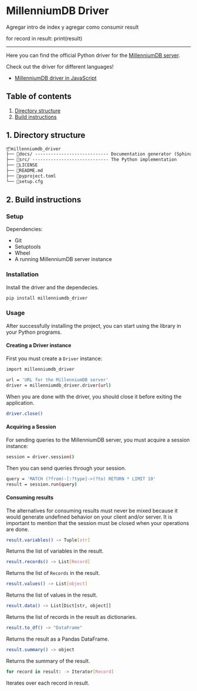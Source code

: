 # MillenniumDB Driver

Agregar intro de index y agregar como consumir result

for record in result:
    print(result)


---

Here you can find the official Python driver for the [MillenniumDB server](https://github.com/MillenniumDB/MillenniumDB).

Check out the driver for different languages!

- [MillenniumDB driver in JavaScript](https://github.com/MillenniumDB/MillenniumDB-driver-javascript)

## Table of contents

1. [Directory structure](#1-directory-structure)
2. [Build instructions](#2-build-instructions)

## 1. Directory structure

```txt
📦millenniumdb_driver
├── 📂docs/ ---------------------------- Documentation generator (Sphinx)
├── 📂src/ ----------------------------- The Python implementation
├── 📜LICENSE
├── 📜README.md
├── 📜pyproject.toml
└── 📜setup.cfg
```

## 2. Build instructions

### Setup

Dependencies:

- Git
- Setuptools
- Wheel
- A running MillenniumDB server instance

### Installation

Install the driver and the dependecies.

```bash
pip install millenniumdb_driver
```

### Usage

After successfully installing the project, you can start using the library in your Python programs.

#### Creating a Driver instance

First you must create a `Driver` instance:

```bash
import millenniumdb_driver

url = 'URL for the MillenniumDB server'
driver = millenniumdb_driver.driver(url)
```

When you are done with the driver, you should close it before exiting the application.

```bash
driver.close()
```

#### Acquiring a Session

For sending queries to the MillenniumDB server, you must acquire a session instance:

```bash
session = driver.session()
```

Then you can send queries through your session.

```bash
query = 'MATCH (?from)-[:?type]->(?to) RETURN * LIMIT 10'
result = session.run(query)
```

#### Consuming results

The alternatives for consuming results must never be mixed because it would generate undefined behavior on your client and/or server. It is important to mention that the session must be closed when your operations are done.

```bash
result.variables() -> Tuple[str]
```

Returns the list of variables in the result.

```bash
result.records() -> List[Record]
```

Returns the list of `Records` in the result.

```bash
result.values() -> List[object]
```

Returns the list of values in the result.

```bash
result.data() -> List[Dict[str, object]]
```

Returns the list of records in the result as dictionaries.

```bash
result.to_df() -> "DataFrame"
```

Returns the result as a Pandas DataFrame.

```bash
result.summary() -> object
```

Returns the summary of the result.

```bash
for record in result: -> Iterator[Record]
```

Iterates over each record in result.
